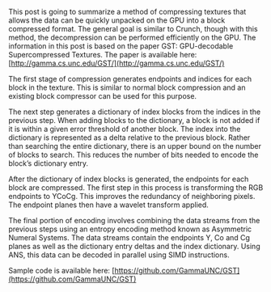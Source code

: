 This post is going to summarize a method of compressing textures that allows the data can be quickly unpacked on the GPU into a block compressed format. The general goal is similar to Crunch, though with this method, the decompression can be performed efficiently on the GPU. The information in this post is based on the paper GST: GPU-decodable Supercompressed Textures. The paper is available here: [http://gamma.cs.unc.edu/GST/](http://gamma.cs.unc.edu/GST/)

The first stage of compression generates endpoints and indices for each block in the texture. This is similar to normal block compression and an existing block compressor can be used for this purpose.

The next step generates a dictionary of index blocks from the indices in the previous step. When adding blocks to the dictionary, a block is not added if it is within a given error threshold of another block. The index into the dictionary is represented as a delta relative to the previous block. Rather than searching the entire dictionary, there is an upper bound on the number of blocks to search. This reduces the number of bits needed to encode the block’s dictionary entry.

After the dictionary of index blocks is generated, the endpoints for each block are compressed. The first step in this process is transforming the RGB endpoints to YCoCg. This improves the redundancy of neighboring pixels. The endpoint planes then have a wavelet transform applied.

The final portion of encoding involves combining the data streams from the previous steps using an entropy encoding method known as Asymmetric Numeral Systems. The data streams contain the endpoints Y, Co and Cg planes as well as the dictionary entry deltas and the index dictionary. Using ANS, this data can be decoded in parallel using SIMD instructions.

Sample code is available here: [https://github.com/GammaUNC/GST](https://github.com/GammaUNC/GST)

